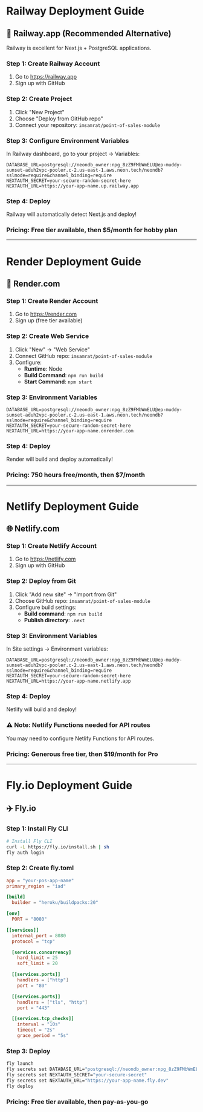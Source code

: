 # Railway Deployment Guide

## 🚂 Railway.app (Recommended Alternative)

Railway is excellent for Next.js + PostgreSQL applications.

### Step 1: Create Railway Account

1. Go to https://railway.app
2. Sign up with GitHub

### Step 2: Create Project

1. Click "New Project"
2. Choose "Deploy from GitHub repo"
3. Connect your repository: `imsamrat/point-of-sales-module`

### Step 3: Configure Environment Variables

In Railway dashboard, go to your project → Variables:

```
DATABASE_URL=postgresql://neondb_owner:npg_8zZ9FMbWmELU@ep-muddy-sunset-aduh2vpc-pooler.c-2.us-east-1.aws.neon.tech/neondb?sslmode=require&channel_binding=require
NEXTAUTH_SECRET=your-secure-random-secret-here
NEXTAUTH_URL=https://your-app-name.up.railway.app
```

### Step 4: Deploy

Railway will automatically detect Next.js and deploy!

### Pricing: Free tier available, then $5/month for hobby plan

---

# Render Deployment Guide

## 🔄 Render.com

### Step 1: Create Render Account

1. Go to https://render.com
2. Sign up (free tier available)

### Step 2: Create Web Service

1. Click "New" → "Web Service"
2. Connect GitHub repo: `imsamrat/point-of-sales-module`
3. Configure:
   - **Runtime**: Node
   - **Build Command**: `npm run build`
   - **Start Command**: `npm start`

### Step 3: Environment Variables

```
DATABASE_URL=postgresql://neondb_owner:npg_8zZ9FMbWmELU@ep-muddy-sunset-aduh2vpc-pooler.c-2.us-east-1.aws.neon.tech/neondb?sslmode=require&channel_binding=require
NEXTAUTH_SECRET=your-secure-random-secret-here
NEXTAUTH_URL=https://your-app-name.onrender.com
```

### Step 4: Deploy

Render will build and deploy automatically!

### Pricing: 750 hours free/month, then $7/month

---

# Netlify Deployment Guide

## 🌐 Netlify.com

### Step 1: Create Netlify Account

1. Go to https://netlify.com
2. Sign up with GitHub

### Step 2: Deploy from Git

1. Click "Add new site" → "Import from Git"
2. Choose GitHub repo: `imsamrat/point-of-sales-module`
3. Configure build settings:
   - **Build command**: `npm run build`
   - **Publish directory**: `.next`

### Step 3: Environment Variables

In Site settings → Environment variables:

```
DATABASE_URL=postgresql://neondb_owner:npg_8zZ9FMbWmELU@ep-muddy-sunset-aduh2vpc-pooler.c-2.us-east-1.aws.neon.tech/neondb?sslmode=require&channel_binding=require
NEXTAUTH_SECRET=your-secure-random-secret-here
NEXTAUTH_URL=https://your-app-name.netlify.app
```

### Step 4: Deploy

Netlify will build and deploy!

### ⚠️ Note: Netlify Functions needed for API routes

You may need to configure Netlify Functions for API routes.

### Pricing: Generous free tier, then $19/month for Pro

---

# Fly.io Deployment Guide

## ✈️ Fly.io

### Step 1: Install Fly CLI

```bash
# Install Fly CLI
curl -L https://fly.io/install.sh | sh
fly auth login
```

### Step 2: Create fly.toml

```toml
app = "your-pos-app-name"
primary_region = "iad"

[build]
  builder = "heroku/buildpacks:20"

[env]
  PORT = "8080"

[[services]]
  internal_port = 8080
  protocol = "tcp"

  [services.concurrency]
    hard_limit = 25
    soft_limit = 20

  [[services.ports]]
    handlers = ["http"]
    port = "80"

  [[services.ports]]
    handlers = ["tls", "http"]
    port = "443"

  [[services.tcp_checks]]
    interval = "10s"
    timeout = "2s"
    grace_period = "5s"
```

### Step 3: Deploy

```bash
fly launch
fly secrets set DATABASE_URL="postgresql://neondb_owner:npg_8zZ9FMbWmELU@ep-muddy-sunset-aduh2vpc-pooler.c-2.us-east-1.aws.neon.tech/neondb?sslmode=require&channel_binding=require"
fly secrets set NEXTAUTH_SECRET="your-secure-secret"
fly secrets set NEXTAUTH_URL="https://your-app-name.fly.dev"
fly deploy
```

### Pricing: Free tier available, then pay-as-you-go
